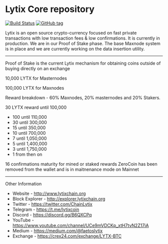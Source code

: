 Lytix Core repository
=====================================

[![Build Status](https://travis-ci.org/LytixChain/lytix.png)](https://travis-ci.org/LytixChain/lytix) [![GitHub tag](https://img.shields.io/github/tag/LytixChain/lytix.svg)](https://github.com/lytixchain/lytix/tree/v1.1.4)

Lytix is an open source crypto-currency focused on fast private transactions with low transaction fees & low confirmations.  It is currently in production. We are in our Proof of Stake phase.  The base Maxnode system is in place and we are currently working on the data insertion utility.

------------------------

Proof of Stake is the current Lytix mechanism for obtaining coins outside of buying directly on an exchange

10,000 LYTX for Masternodes

100,000 LYTX for Maxnodes

Reward breakdown -  60% Maxnodes, 20% masternodes and 20% Stakers.

30 LYTX reward until 100,000
- 100 until 110,000
- 30 until 300,000
- 15 until 350,000
- 10 until 700,000
- 7 until 1,050,000
- 5 until 1,400,000
- 3 until 1,750,000
- 1 from then on 

16 confirmations maturity for mined or staked rewards
ZeroCoin has been removed from the wallet and is in maitnenance mode on Mainnet

-------------------------

Other Information

- Website - http://www.lytixchain.org
- Block Explorer - http://explorer.lytixchain.org
- Twitter - https://twitter.com/ChainLytix
- Telegram - https://t.me/lytixcoin
- Discord - https://discord.gg/B6QXCPq
- YouTube - https://www.youtube.com/channel/UCe9mVDCKp_xtH7tvN2Z17iA
- Medium - https://medium.com/@faetoslytix
- Exchange - https://crex24.com/exchange/LYTX-BTC
